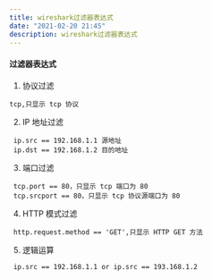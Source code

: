 ```yaml
---
title: wireshark过滤器表达式
date: "2021-02-20 21:45"
description: wireshark过滤器表达式
---
```


#### 过滤器表达式

1. 协议过滤

```
tcp,只显示 tcp 协议
```

2. IP 地址过滤

```
 ip.src == 192.168.1.1 源地址
 ip.dst == 192.168.1.2 目的地址
```

3. 端口过滤

```
 tcp.port == 80，只显示 tcp 端口为 80
 tcp.srcport == 80，只显示 tcp 协议源端口为 80
```

4. HTTP 模式过滤

```
 http.request.method == 'GET',只显示 HTTP GET 方法
```

5. 逻辑运算

```
 ip.src == 192.168.1.1 or ip.src == 193.168.1.2
```
